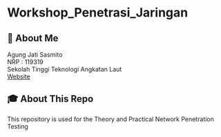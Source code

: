 # Workshop_Penetrasi_Jaringan

## 🚀 About Me
Agung Jati Sasmito <br>
NRP : 119319 <br>
Sekolah Tinggi Teknologi Angkatan Laut <br>
[Website](www.sttal.ac.id)

## 🎓 About This Repo
This repository is used for the Theory and Practical Network Penetration Testing
